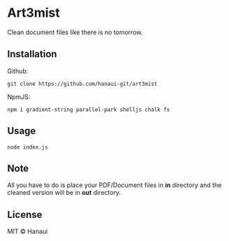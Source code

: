 # Art3mist
Clean document files like there is no tomorrow.

## Installation
Github:
```
git clone https://github.com/hanaui-git/art3mist
```

NpmJS:
```
npm i gradient-string parallel-park shelljs chalk fs
```

## Usage
```
node index.js
```

## Note
All you have to do is place your PDF/Document files in **in** directory and the cleaned version will be in **out** directory.

## License
MIT © Hanaui